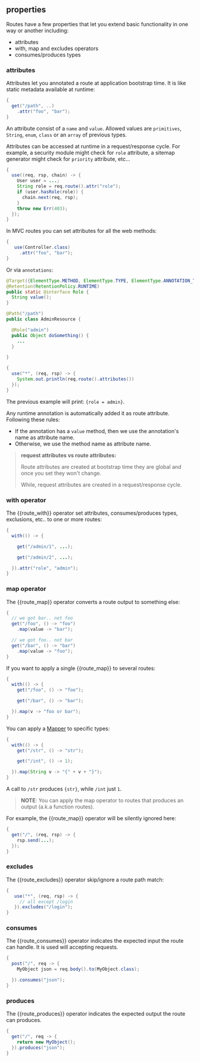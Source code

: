 ## properties

Routes have a few properties that let you extend basic functionality in one way or another including:

* attributes
* with, map and excludes operators
* consumes/produces types

### attributes

Attributes let you annotated a route at application bootstrap time. It is like static metadata available at runtime:

```java
{
  get("/path", ..)
    .attr("foo", "bar");
}
```

An attribute consist of a `name` and `value`. Allowed values are ```primitives```, ```String```, ```enum```, ```class``` or an ```array``` of previous types.

Attributes can be accessed at runtime in a request/response cycle. For example, a security module might check for ```role``` attribute, a sitemap generator might check for ```priority``` attribute, etc...

```java
{
  use((req, rsp, chain) -> {
    User user = ...;
    String role = req.route().attr("role");
    if (user.hasRole(role)) {
      chain.next(req, rsp);
    }
    throw new Err(403);
  });
}
```

In MVC routes you can set attributes for all the web methods:

```java
{
   use(Controller.class)
     .attr("foo", "bar");
}
```


Or via ```annotations```:

```java
@Target({ElementType.METHOD, ElementType.TYPE, ElementType.ANNOTATION_TYPE })
@Retention(RetentionPolicy.RUNTIME)
public static @interface Role {
  String value();
}

@Path("/path")
public class AdminResource {

  @Role("admin")
  public Object doSomething() {
    ...
  }

}

{
  use("*", (req, rsp) -> {
    System.out.println(req.route().attributes())
  });
}

```

The previous example will print: ```{role = admin}```.

Any runtime annotation is automatically added it as route attribute. Following these rules:

* If the annotation has a ```value``` method, then we use the annotation's name as attribute name.
* Otherwise, we use the method name as attribute name.

> **request attributes vs route attributes:**
>
> Route attributes are created at bootstrap time they are global and once you set they won't change.
>
> While, request attributes are created in a request/response cycle.

### with operator

The {{route_with}} operator set attributes, consumes/produces types, exclusions, etc.. to one or more routes:

```java
{
  with(() -> {

    get("/admin/1", ...);

    get("/admin/2", ...);

  }).attr("role", "admin");
}
```

### map operator

The {{route_map}} operator converts a route output to something else:

```java
{
  // we got bar.. not foo
  get("/foo", () -> "foo")
    .map(value -> "bar");

  // we got foo.. not bar
  get("/bar", () -> "bar")
    .map(value -> "foo");
}
```

If you want to apply a single {{route_map}} to several routes:

```java
{
  with(() -> {
    get("/foo", () -> "foo");

    get("/bar", () -> "bar");

  }).map(v -> "foo or bar");
}
```

You can apply a [Mapper]({{defdocs}}/Route.Mapper.html) to specific types:

```java
{
  with(() -> {
    get("/str", () -> "str");

    get("/int", () -> 1);

  }).map(String v -> "{" + v + "}");
}
```

A call to ```/str``` produces ```{str}```, while ```/int``` just ```1```.

> **NOTE**: You can apply the map operator to routes that produces an output (a.k.a function routes).

For example, the {{route_map}} operator will be silently ignored here:

```java
{
  get("/", (req, rsp) -> {
    rsp.send(...);
  });
}
```

### excludes

The {{route_excludes}} operator skip/ignore a route path match:

```java
{
   use("*", (req, rsp) -> {
     // all except /login
   }).excludes("/login");
}
```

### consumes

The {{route_consumes}} operator indicates the expected input the route can handle. It is used will accepting requests.

```java
{
  post("/", req -> {
    MyObject json = req.body().to(MyObject.class);

  }).consumes("json");
}
```

### produces

The {{route_produces}} operator indicates the expected output the route can produces.

```java
{
  get("/", req -> {
    return new MyObject();
  }).produces("json");
}
```
